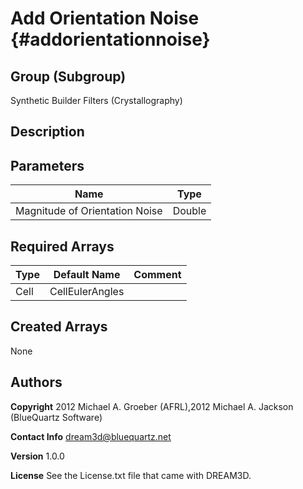 Add Orientation Noise {#addorientationnoise}
======

## Group (Subgroup) ##
Synthetic Builder Filters (Crystallography)

## Description ##

## Parameters ##

| Name | Type |
|------|------|
| Magnitude of Orientation Noise | Double |

## Required Arrays ##

| Type | Default Name | Comment |
|------|--------------|---------|
| Cell | CellEulerAngles |  |

## Created Arrays ##
None

## Authors ##

**Copyright** 2012 Michael A. Groeber (AFRL),2012 Michael A. Jackson (BlueQuartz Software)

**Contact Info** dream3d@bluequartz.net

**Version** 1.0.0

**License**  See the License.txt file that came with DREAM3D.




